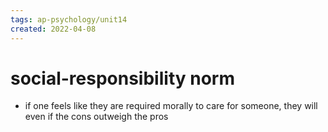 ```yaml
---
tags: ap-psychology/unit14 
created: 2022-04-08
---
```


# social-responsibility norm

- if one feels like they are required morally to care for someone, they will even if the cons outweigh the pros 
